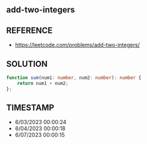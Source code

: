## add-two-integers

## REFERENCE

- https://leetcode.com/problems/add-two-integers/

## SOLUTION

``` Typescript
function sum(num1: number, num2: number): number {
    return num1 + num2;
};
```

## TIMESTAMP

- 6/03/2023 00:00:24
- 6/04/2023 00:00:18
- 6/07/2023 00:00:15
